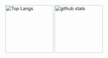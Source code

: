 <p align="left"> 
  <img alt="Top Langs" height="150px" src="https://github-readme-stats.vercel.app/api/top-langs/?username=yuya-okada527&count_private=true&show_icons=true&langs_count=8&hide=html,jupyter%20notebook" />
  <img alt="github stats" height="150px" src="https://github-readme-stats.vercel.app/api?username=yuya-okada527&count_private=true&show_icons=true" />
</p>

